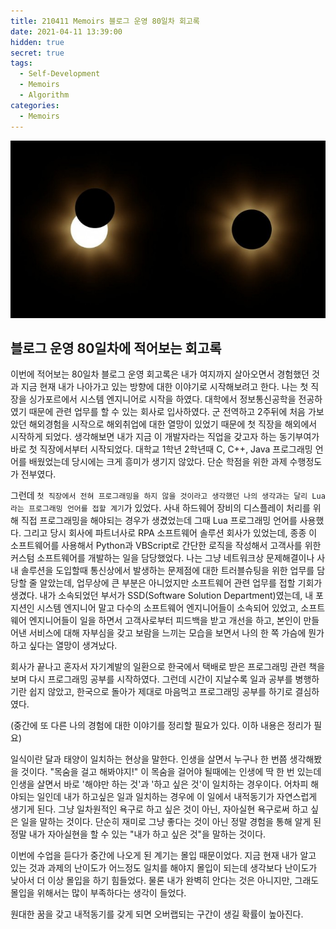 ```yaml
---
title: 210411 Memoirs 블로그 운영 80일차 회고록
date: 2021-04-11 13:39:00
hidden: true
secret: true
tags:
  - Self-Development
  - Memoirs
  - Algorithm
categories:
  - Memoirs
---
```


![](/images/post_images/210411_solar_eclipse.jpeg)

## 블로그 운영 80일차에 적어보는 회고록

이번에 적어보는 80일차 블로그 운영 회고록은 내가 여지까지 살아오면서 경험했던 것과 지금 현재 내가 나아가고 있는 방향에 대한 이야기로 시작해보려고 한다.
나는 첫 직장을 싱가포르에서 시스템 엔지니어로 시작을 하였다. 대학에서 정보통신공학을 전공하였기 때문에 관련 업무를 할 수 있는 회사로 입사하였다. 군 전역하고 2주뒤에 처음 가보았던 해외경험을 시작으로 해외취업에 대한 열망이 있었기 때문에 첫 직장을 해외에서 시작하게 되었다.
생각해보면 내가 지금 이 개발자라는 직업을 갖고자 하는 동기부여가 바로 첫 직장에서부터 시작되었다.
대학교 1학년 2학년때 C, C++, Java 프로그래밍 언어를 배웠었는데 당시에는 크게 흥미가 생기지 않았다. 단순 학점을 위한 과제 수행정도가 전부였다.

그런데 `첫 직장에서 전혀 프로그래밍을 하지 않을 것이라고 생각했던 나의 생각과는 달리 Lua라는 프로그래밍 언어를 접할 계기`가 있었다. 사내 하드웨어 장비의 디스플레이 처리를 위해 직접 프로그래밍을 해야되는 경우가 생겼었는데 그때 Lua 프로그래밍 언어를 사용했다.
그리고 당시 회사에 파트너사로 RPA 소프트웨어 솔루션 회사가 있었는데, 종종 이 소프트웨어를 사용해서 Python과 VBScript로 간단한 로직을 작성해서 고객사를 위한 커스텀 소프트웨어를 개발하는 일을 담당했었다.
나는 그냥 네트워크상 문제해결이나 사내 솔루션을 도입할때 통신상에서 발생하는 문제점에 대한 트러블슈팅을 위한 업무를 담당할 줄 알았는데, 업무상에 큰 부분은 아니었지만 소프트웨어 관련 업무를 접할 기회가 생겼다. 내가 소속되었던 부서가 SSD(Software Solution Department)였는데, 내 포지션인 시스템 엔지니어 말고 다수의 소프트웨어 엔지니어들이 소속되어 있었고, 소프트웨어 엔지니어들이 일을 하면서 고객사로부터 피드백을 받고 개선을 하고, 본인이 만들어낸 서비스에 대해 자부심을 갖고 보람을 느끼는 모습을 보면서 나의 한 쪽 가슴에 뭔가 하고 싶다는 열망이 생겨났다.

회사가 끝나고 혼자서 자기계발의 일환으로 한국에서 택배로 받은 프로그래밍 관련 책을 보며 다시 프로그래밍 공부를 시작하였다. 그런데 시간이 지날수록 일과 공부를 병행하기란 쉽지 않았고, 한국으로 돌아가 제대로 마음먹고 프로그래밍 공부를 하기로 결심하였다.

(중간에 또 다른 나의 경험에 대한 이야기를 정리할 필요가 있다. 이하 내용은 정리가 필요)

일식이란 달과 태양이 일치하는 현상을 말한다. 인생을 살면서 누구나 한 번쯤 생각해봤을 것이다. "목숨을 걸고 해봐야지!" 이 목숨을 걸어야 될때에는 인생에 딱 한 번 있는데 인생을 살면서 바로 '해야만 하는 것'과 '하고 싶은 것'이 일치하는 경우이다.
어차피 해야되는 일인데 내가 하고싶은 일과 일치하는 경우에 이 일에서 내적동기가 자연스럽게 생기게 된다. 그냥 일차원적인 욕구로 하고 싶은 것이 아닌, 자아실현 욕구로써 하고 싶은 일을 말하는 것이다. 단순히 재미로 그냥 좋다는 것이 아닌 정말 경험을 통해 알게 된 정말 내가 자아실현을 할 수 있는 "내가 하고 싶은 것"을 말하는 것이다.

이번에 수업을 듣다가 중간에 나오게 된 계기는 몰입 때문이었다. 지금 현재 내가 알고 있는 것과 과제의 난이도가 어느정도 일치를 해야지 몰입이 되는데 생각보다 난이도가 낮아서 더 이상 몰입을 하기 힘들었다. 물론 내가 완벽히 안다는 것은 아니지만, 그래도 몰입을 위해서는 많이 부족하다는 생각이 들었다.

원대한 꿈을 갖고 내적동기를 갖게 되면 오버랩되는 구간이 생길 확률이 높아진다.
